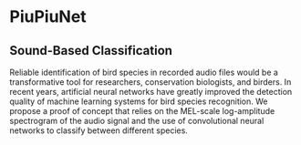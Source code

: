 # PiuPiuNet
## Sound-Based Classification

Reliable identification of bird species in recorded audio files would be a transformative tool for researchers, conservation biologists, and birders. In recent years, artificial neural networks have greatly improved the detection quality of machine learning systems for bird species recognition. We propose a proof of concept that relies on the MEL-scale log-amplitude spectrogram of the audio signal and the use of convolutional neural networks to classify between different species.
